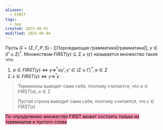 ```yaml
---
aliases:
  - FIRST
tags:
  - лои
created: 2025-06-01
modified: 2025-06-04
---
```

Пусть $G=(\Sigma, \Gamma, P, S)$ - [[Порождающая грамматика|грамматика]], $\gamma \in (\Gamma \cup \Sigma)^*$.
Множеством $FIRST(\gamma) \subseteq \Sigma \cup \{\epsilon\}$ называется множество такое что:
1. $\alpha \in FIRST(\gamma) \Leftrightarrow \gamma \Rightarrow^* \alpha \gamma', \gamma' \in (\Sigma \cup \Gamma)^*, \alpha \in \Sigma$
2. $\epsilon \in FIRST(\gamma) \Leftrightarrow \gamma \Rightarrow^* \epsilon$

>Терминалы выводят сами себя, поэтому считается, что $a \in FIRST(a), a \in \Sigma$

> Пустая строка выводит сами себя, поэтому считается, что $\epsilon \in FIRST(\epsilon)$

<mark style="background: #FF5582A6;">По определению множество FIRST может состоять только из терминалов и пустого слова</mark>
